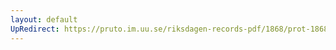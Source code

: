 ```yaml
---
layout: default
UpRedirect: https://pruto.im.uu.se/riksdagen-records-pdf/1868/prot-1868--fk--404.pdf
---
```

